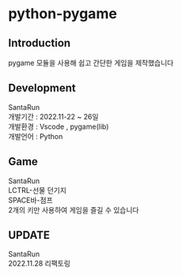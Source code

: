# python-pygame

## Introduction

 pygame 모듈을 사용해 쉽고 간단한 게임을 제작했습니다

## Development

 SantaRun<br/>
 개발기간 : 2022.11-22 ~ 26일<br/>
 개발환경 : Vscode , pygame(lib)<br/>
 개발언어 : Python<br/>
	
## Game

 SantaRun<br/>
 LCTRL-선물 던기지<br/>
 SPACE바-점프<br/>
 2개의 키만 사용하여 게임을 즐길 수 있습니다<br/>

## UPDATE
 SantaRun<br/>
 2022.11.28 리팩토링<br/>
